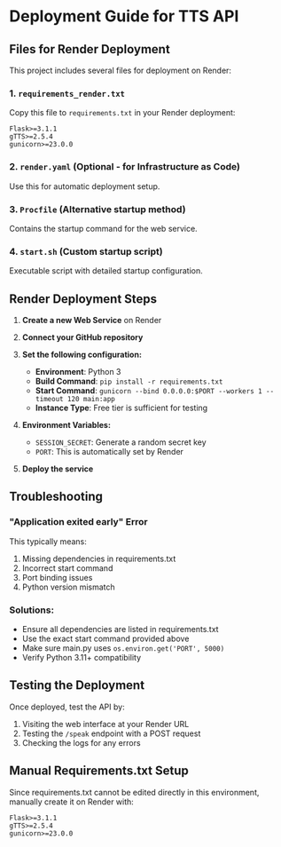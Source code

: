 # Deployment Guide for TTS API

## Files for Render Deployment

This project includes several files for deployment on Render:

### 1. `requirements_render.txt` 
Copy this file to `requirements.txt` in your Render deployment:
```
Flask>=3.1.1
gTTS>=2.5.4
gunicorn>=23.0.0
```

### 2. `render.yaml` (Optional - for Infrastructure as Code)
Use this for automatic deployment setup.

### 3. `Procfile` (Alternative startup method)
Contains the startup command for the web service.

### 4. `start.sh` (Custom startup script)
Executable script with detailed startup configuration.

## Render Deployment Steps

1. **Create a new Web Service** on Render
2. **Connect your GitHub repository**
3. **Set the following configuration:**
   - **Environment**: Python 3
   - **Build Command**: `pip install -r requirements.txt`
   - **Start Command**: `gunicorn --bind 0.0.0.0:$PORT --workers 1 --timeout 120 main:app`
   - **Instance Type**: Free tier is sufficient for testing

4. **Environment Variables:**
   - `SESSION_SECRET`: Generate a random secret key
   - `PORT`: This is automatically set by Render

5. **Deploy the service**

## Troubleshooting

### "Application exited early" Error
This typically means:
1. Missing dependencies in requirements.txt
2. Incorrect start command
3. Port binding issues
4. Python version mismatch

### Solutions:
- Ensure all dependencies are listed in requirements.txt
- Use the exact start command provided above
- Make sure main.py uses `os.environ.get('PORT', 5000)`
- Verify Python 3.11+ compatibility

## Testing the Deployment
Once deployed, test the API by:
1. Visiting the web interface at your Render URL
2. Testing the `/speak` endpoint with a POST request
3. Checking the logs for any errors

## Manual Requirements.txt Setup
Since requirements.txt cannot be edited directly in this environment, manually create it on Render with:
```
Flask>=3.1.1
gTTS>=2.5.4
gunicorn>=23.0.0
```